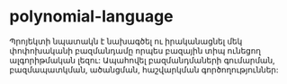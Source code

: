 # polynomial-language
Պրոյեկտի նպատակն է նախագծել ու իրականացնել մեկ փոփոխականի բազմանդամը որպես բազային տիպ ունեցող ալգորիթմական լեզու: 
Ապահովել բազմանդմաների գումարման, բազմապատկման, ածանցման, հաշվարկման գործողություններ:
